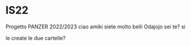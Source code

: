 # IS22
Progetto PANZER 2022/2023
ciao amiki
siete molto belli
Odajojo sei te?
si

le create le due cartelle?
